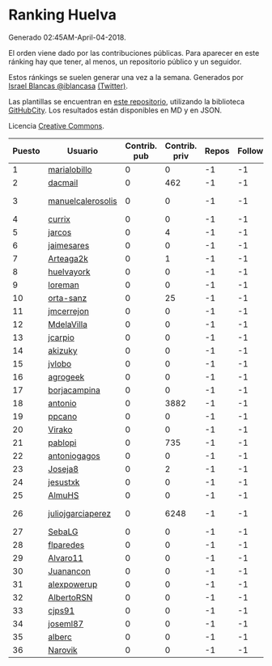 # Ranking Huelva

Generado 02:45AM-April-04-2018.

El orden viene dado por las contribuciones públicas. Para aparecer en este ránking hay que tener, al menos, un repositorio público y un seguidor.

Estos ránkings se suelen generar una vez a la semana. Generados por [Israel Blancas @iblancasa](https://github.com/iblancasa/) [(Twitter)](https://twitter.com/iblancasa).

Las plantillas se encuentran en [este repositorio](https://github.com/iblancasa/GH-Spanish-Ranking), utilizando la biblioteca [GitHubCity](https://github.com/iblancasa/GitHubCity). Los resultados están disponibles en MD y en JSON.

Licencia [Creative Commons](https://creativecommons.org/licenses/by/4.0/).

| Puesto   |  Usuario  | Contrib. pub | Contrib. priv |Repos| Followers | Desde |  Avatar  |
|----------|-----------|--------------|---------------|-----|-----------|-------|----------|
|1|[marialobillo](https://github.com/marialobillo)|0|0|-1|-1||![marialobillo]()|
|2|[dacmail](https://github.com/dacmail)|0|462|-1|-1||![dacmail]()|
|3|[manuelcalerosolis](https://github.com/manuelcalerosolis)|0|0|-1|-1||![manuelcalerosolis]()|
|4|[currix](https://github.com/currix)|0|0|-1|-1||![currix]()|
|5|[jarcos](https://github.com/jarcos)|0|4|-1|-1||![jarcos]()|
|6|[jaimesares](https://github.com/jaimesares)|0|0|-1|-1||![jaimesares]()|
|7|[Arteaga2k](https://github.com/Arteaga2k)|0|1|-1|-1||![Arteaga2k]()|
|8|[huelvayork](https://github.com/huelvayork)|0|0|-1|-1||![huelvayork]()|
|9|[loreman](https://github.com/loreman)|0|0|-1|-1||![loreman]()|
|10|[orta-sanz](https://github.com/orta-sanz)|0|25|-1|-1||![orta-sanz]()|
|11|[jmcerrejon](https://github.com/jmcerrejon)|0|0|-1|-1||![jmcerrejon]()|
|12|[MdelaVilla](https://github.com/MdelaVilla)|0|0|-1|-1||![MdelaVilla]()|
|13|[jcarpio](https://github.com/jcarpio)|0|0|-1|-1||![jcarpio]()|
|14|[akizuky](https://github.com/akizuky)|0|0|-1|-1||![akizuky]()|
|15|[jvlobo](https://github.com/jvlobo)|0|0|-1|-1||![jvlobo]()|
|16|[agrogeek](https://github.com/agrogeek)|0|0|-1|-1||![agrogeek]()|
|17|[borjacampina](https://github.com/borjacampina)|0|0|-1|-1||![borjacampina]()|
|18|[antonio](https://github.com/antonio)|0|3882|-1|-1||![antonio]()|
|19|[ppcano](https://github.com/ppcano)|0|0|-1|-1||![ppcano]()|
|20|[Virako](https://github.com/Virako)|0|0|-1|-1||![Virako]()|
|21|[pablopi](https://github.com/pablopi)|0|735|-1|-1||![pablopi]()|
|22|[antoniogagos](https://github.com/antoniogagos)|0|0|-1|-1||![antoniogagos]()|
|23|[Joseja8](https://github.com/Joseja8)|0|2|-1|-1||![Joseja8]()|
|24|[jesustxk](https://github.com/jesustxk)|0|0|-1|-1||![jesustxk]()|
|25|[AlmuHS](https://github.com/AlmuHS)|0|0|-1|-1||![AlmuHS]()|
|26|[juliojgarciaperez](https://github.com/juliojgarciaperez)|0|6248|-1|-1||![juliojgarciaperez]()|
|27|[SebaLG](https://github.com/SebaLG)|0|0|-1|-1||![SebaLG]()|
|28|[flparedes](https://github.com/flparedes)|0|0|-1|-1||![flparedes]()|
|29|[Alvaro11](https://github.com/Alvaro11)|0|0|-1|-1||![Alvaro11]()|
|30|[Juanancon](https://github.com/Juanancon)|0|0|-1|-1||![Juanancon]()|
|31|[alexpowerup](https://github.com/alexpowerup)|0|0|-1|-1||![alexpowerup]()|
|32|[AlbertoRSN](https://github.com/AlbertoRSN)|0|0|-1|-1||![AlbertoRSN]()|
|33|[cjps91](https://github.com/cjps91)|0|0|-1|-1||![cjps91]()|
|34|[joseml87](https://github.com/joseml87)|0|0|-1|-1||![joseml87]()|
|35|[alberc](https://github.com/alberc)|0|0|-1|-1||![alberc]()|
|36|[Narovik](https://github.com/Narovik)|0|0|-1|-1||![Narovik]()|
